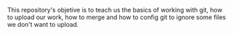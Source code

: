 This repository's objetive is to teach us the basics of working with git, how to upload our work, how to merge and how to config git to ignore some files we don't want to upload.
